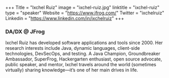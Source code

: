 +++
Title = "Ixchel Ruiz"
image = "ixchel-ruiz.jpg"
linktitle = "ixchel-ruiz"
type = "speaker"
Website = "https://www.jfrog.com/"
Twitter = "ixchelruiz"
Linkedin = "https://www.linkedin.com/in/ixchelruiz"
+++

### DA/DX @ JFrog
Ixchel Ruiz has developed software applications and tools since 2000. Her research interests include Java, dynamic languages, client-side technologies, DevSecOps, and testing. A Java Champion, Groundbreaker Ambassador, SuperFrog, Hackergarten enthusiast, open source advocate, public speaker, and mentor, Ixchel travels around the world (sometimes virtually) sharing knowledge—it’s one of her main drives in life.